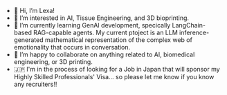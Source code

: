 - 👋 Hi, I’m Lexa!
- 👀 I’m interested in AI, Tissue Engineering, and 3D bioprinting.
- 🌱 I’m currently learning GenAI development, specically LangChain-based RAG-capable agents. My current ptoject is an LLM inference-generated mathematical representation of the complex web of emotionality that occurs in conversation.
- 💞️ I’m happy to collaborate on anything related to AI, biomedical engineering, or 3D printing.
- 🇯🇵 I'm in the process of looking for a Job in Japan that will sponsor my Highly Skilled Professionals' Visa... so please let me know if you know any recruiters!!

<!---
Lexa-B/Lexa-B is a ✨ special ✨ repository because its `README.md` (this file) appears on your GitHub profile.
You can click the Preview link to take a look at your changes.
--->
